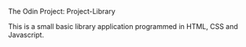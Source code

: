 The Odin Project: Project-Library

This is a small basic library application programmed in HTML, CSS and Javascript.